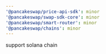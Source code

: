 ```yaml
---
'@pancakeswap/price-api-sdk': minor
'@pancakeswap/swap-sdk-core': minor
'@pancakeswap/smart-router': minor
'@pancakeswap/chains': minor
---
```


support solana chain
